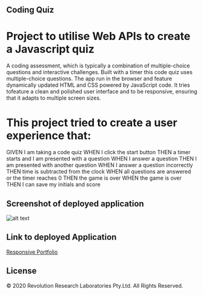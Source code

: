 ## Coding Quiz

# Project to utilise Web APIs to create a Javascript quiz

A coding assessment, which is typically a combination of multiple-choice questions and interactive challenges. Built with a timer this code quiz uses multiple-choice questions. The app run in the browser and feature dynamically updated HTML and CSS powered by JavaScript code. It tries tofeature a clean and polished user interface and to be responsive, ensuring that it adapts to multiple screen sizes.

# This project tried to create a user experience that:

GIVEN I am taking a code quiz
WHEN I click the start button
THEN a timer starts and I am presented with a question
WHEN I answer a question
THEN I am presented with another question
WHEN I answer a question incorrectly
THEN time is subtracted from the clock
WHEN all questions are answered or the timer reaches 0
THEN the game is over
WHEN the game is over
THEN I can save my initials and score

## Screenshot of deployed application

![alt text](https://github.com/DCRevResLabs/CodingQuiz/blob/master/Assets/Images/CodingQuizSS.png?raw=true)

## Link to deployed Application

[Responsive Portfolio](https://dcrevreslabs.github.io/CodingQuiz/)

## License

© 2020 Revolution Research Laboratories Pty.Ltd. All Rights Reserved.
